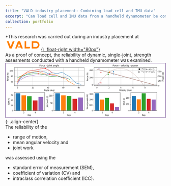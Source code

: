 ```yaml
---
title: "VALD industry placement: Combining load cell and IMU data"
excerpt: "Can load cell and IMU data from a handheld dynamometer be combined for dynamic strength assessments? <br/><img src='/images/vald_cover.png'>"
collection: portfolio
---
```

*This research was carried out during an industry placement at [![VALD](/images/vald_logo.png "VALD Inc."){: .float-right width="80px"}](https://vald.com)
` `  
As a proof of concept, the reliability of dynamic, single-joint, strength assesments conducted with a handheld dynamometer was examined.  
![Example of force-velocity assessment using handheld dynamometer](/images/vald_cover.png){: .align-center}
` `  
The reliability of the 
- range of motion, 
- mean angular velocity and 
- joint work 

was assessed using the 
- standard error of measurement (SEM), 
- coefficient of variation (CV) and 
- intraclass correlation coefficient (ICC). 